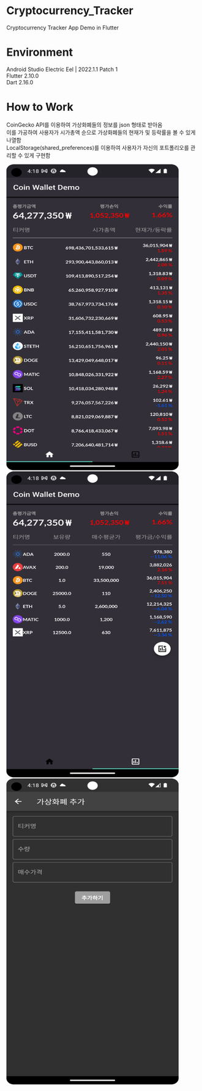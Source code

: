 # Cryptocurrency_Tracker
Cryptocurrency Tracker App Demo in Flutter <br>

# Environment
Android Studio Electric Eel | 2022.1.1 Patch 1 <br>
Flutter 2.10.0 <br>
Dart 2.16.0 <br>

# How to Work
CoinGecko API를 이용하여 가상화폐들의 정보를 json 형태로 받아옴<br>
이를 가공하여 사용자가 시가총액 순으로 가상화폐들의 현재가 및 등락률을 볼 수 있게 나열함 <br>
LocalStorage(shared_preferences)를 이용하여 사용자가 자신의 포트폴리오를 관리할 수 있게 구현함 <br>

<p align="left"><img src="coin_wallet_01.png" width="450" height="800"/>
<img src="coin_wallet_02.png" width="450" height="800"/>
<img src="coin_wallet_03.png" width="450" height="800"/></p>




